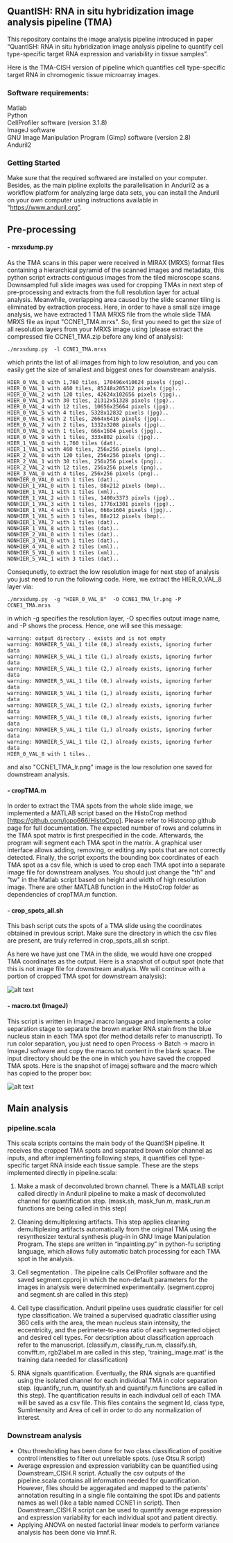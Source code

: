 ## QuantISH: RNA in situ hybridization image analysis pipeline (TMA)
This repository contains the image analysis pipeline introduced in paper “QuantISH: RNA in situ hybridization image analysis pipeline to quantify cell type-specific target RNA expression and variability in tissue samples”.  

Here is the TMA-CISH version of pipeline which quantifies cell type-specific target RNA in chromogenic tissue microarray images. 


### Software requirements: 
Matlab  
Python    
CellProfiler software (version 3.1.8)  
ImageJ software  
GNU Image Manipulation Program (Gimp) software (version 2.8)  
Anduril2     

### Getting Started 
Make sure that the required softwared are installed on your computer. Besides, as the main pipline exploits the parallelisation in Anduril2 as a workflow platform for analyzing large data sets, you can install the Anduril on your own computer using instructions available in “https://www.anduril.org”. 

## Pre-processing
#### - mrxsdump.py
As the TMA scans in this paper were received in MIRAX (MRXS) format files containing a hierarchical pyramid of the scanned images and metadata, this python script extracts contiguous images from the tiled microscope scans. Downsampled full slide images was used for cropping TMAs in next step of pre-processing and extracts from the full resolution layer for actual analysis. Meanwhile, overlapping area caused by the slide scanner tiling is eliminated by extraction process. Here, in order to have a small size image analysis, we have extracted 1 TMA MRXS file from the whole slide TMA MRXS file as input "CCNE1_TMA.mrxs". So, first you need to get the size of all resolution layers from your MRXS image using (please extract the compressed file CCNE1_TMA.zip before any kind of analysis):  
 
 ```
 ./mrxsdump.py  -l CCNE1_TMA.mrxs 
 ```

which prints the list of all images from high to low resolution, and you can easily get the size of smallest and biggest ones for downstream analysis.   
``` 
HIER_0_VAL_0 with 1,760 tiles, 170496x410624 pixels (jpg)..
HIER_0_VAL_1 with 460 tiles, 85248x205312 pixels (jpg)..
HIER_0_VAL_2 with 120 tiles, 42624x102656 pixels (jpg)..
HIER_0_VAL_3 with 30 tiles, 21312x51328 pixels (jpg)..
HIER_0_VAL_4 with 12 tiles, 10656x25664 pixels (jpg)..
HIER_0_VAL_5 with 4 tiles, 5328x12832 pixels (jpg)..
HIER_0_VAL_6 with 2 tiles, 2664x6416 pixels (jpg)..
HIER_0_VAL_7 with 2 tiles, 1332x3208 pixels (jpg)..
HIER_0_VAL_8 with 1 tiles, 666x1604 pixels (jpg)..
HIER_0_VAL_9 with 1 tiles, 333x802 pixels (jpg)..
HIER_1_VAL_0 with 1,760 tiles (dat)..
HIER_1_VAL_1 with 460 tiles, 256x256 pixels (png)..
HIER_2_VAL_0 with 120 tiles, 256x256 pixels (png)..
HIER_2_VAL_1 with 30 tiles, 256x256 pixels (png)..
HIER_2_VAL_2 with 12 tiles, 256x256 pixels (png)..
HIER_3_VAL_0 with 4 tiles, 256x256 pixels (png)..
NONHIER_0_VAL_0 with 1 tiles (dat)..
NONHIER_1_VAL_0 with 1 tiles, 88x212 pixels (bmp)..
NONHIER_1_VAL_1 with 1 tiles (xml)..
NONHIER_1_VAL_2 with 1 tiles, 1400x3373 pixels (jpg)..
NONHIER_1_VAL_3 with 1 tiles, 1776x1301 pixels (jpg)..
NONHIER_1_VAL_4 with 1 tiles, 666x1604 pixels (jpg)..
NONHIER_1_VAL_5 with 1 tiles, 88x212 pixels (bmp)..
NONHIER_1_VAL_7 with 1 tiles (dat)..
NONHIER_1_VAL_8 with 1 tiles (dat)..
NONHIER_2_VAL_0 with 1 tiles (dat)..
NONHIER_3_VAL_0 with 1 tiles (dat)..
NONHIER_4_VAL_0 with 2 tiles (xml)..
NONHIER_5_VAL_0 with 1 tiles (xml)..
NONHIER_5_VAL_1 with 3 tiles (dat)..

```


Consequnetly, to extract the low resolution image for next step of analysis you just need to run the following code. Here, we extract the HIER_0_VAL_8 layer via: 

```
./mrxsdump.py  -g "HIER_0_VAL_8"  -O CCNE1_TMA_lr.png -P  CCNE1_TMA.mrxs
```

in which -g specifies the resolution layer, -O specifies output image name, and -P shows the process. Hence, one will see this message:  

```
warning: output directory . exists and is not empty
warning: NONHIER_5_VAL_1 tile (0,) already exists, ignoring furher data
warning: NONHIER_5_VAL_1 tile (1,) already exists, ignoring furher data
warning: NONHIER_5_VAL_1 tile (2,) already exists, ignoring furher data
warning: NONHIER_5_VAL_1 tile (0,) already exists, ignoring furher data
warning: NONHIER_5_VAL_1 tile (1,) already exists, ignoring furher data
warning: NONHIER_5_VAL_1 tile (2,) already exists, ignoring furher data
warning: NONHIER_5_VAL_1 tile (0,) already exists, ignoring furher data
warning: NONHIER_5_VAL_1 tile (1,) already exists, ignoring furher data
warning: NONHIER_5_VAL_1 tile (2,) already exists, ignoring furher data
HIER_0_VAL_8 with 1 tiles..

```

and also "CCNE1_TMA_lr.png" image is the low resolution one saved for downstream analysis. 


#### - cropTMA.m
In order to extract the TMA spots from the whole slide image, we implemented a MATLAB script based on the HistoCrop method [https://github.com/jopo666/HistoCrop]. Please refer to Histocrop github page for full documentation. The expected number of rows and columns in the TMA spot matrix is first prespecified in the code. Afterwards, the program will segment each TMA spot in the matrix. A graphical user interface allows adding, removing, or editing any spots that are not correctly detected. Finally, the script exports the bounding box coordinates of each TMA spot as a csv file, which is used to crop each TMA spot into a separate image file for downstream analyses. You should just change the "th" and "tw" in the Matlab script based on height and width of high resolution image. There are other MATLAB function in the HistoCrop folder as dependencies of cropTMA.m function. 

#### - crop_spots_all.sh

This bash script cuts the spots of a TMA slide using the coordinates obtained in previous script. Make sure the directory in which the csv files are present, are truly referred in crop_spots_all.sh script. 

As here we have just one TMA in the slide, we would have one cropped TMA coordinates as the output. Here is a snapshot of output spot (note that this is not image file for downstream analysis. We will continue with a portion of cropped TMA spot for downstream analysis):


 ![alt text](https://github.com/sanazjml/QuantISH_pipeline/blob/main/TMA-CISH/CCNE1_TMA_HIER_0_VAL_0.png)    



#### - macro.txt (ImageJ)

This script is written in ImageJ macro language and implements a color separation stage to separate the brown marker RNA stain from the blue nucleus stain in each TMA spot (for method details refer to manuscript). To run color separation, you just need to open Process → Batch → macro in ImageJ software and copy the macro.txt content in the blank space. The input directory should be the one in which you have saved the cropped TMA spots. Here is the snapshot of imagej software and the macro which has copied to the proper box:



 ![alt text](https://github.com/sanazjml/QuantISH_pipeline/blob/main/TMA-CISH/imagej.png)  




## Main analysis

### pipeline.scala


This scala scripts contains the main body of the QuantISH pipeline. It receives the cropped TMA spots and separated brown color channel as inputs, and after implementing following steps, it quantifies cell type-specific target RNA inside each tissue sample. These are the steps implemented directly in pipeline.scala:

1. Make a mask of deconvoluted brown channel. There is a MATLAB script called directly in Anduril pipeline to make a mask of deconvoluted channel for quantification step. (mask.sh, mask_fun.m, mask_run.m functions are being called in this step)

2. Cleaning demultiplexing artifacts. This step applies cleaning demultiplexing artifacts automatically from the original TMA using the resynthesizer textural synthesis plug-in in GNU Image Manipulation Program. The steps are written in “inpainting.py” in python-fu scripting language, which allows fully automatic batch processing for each TMA spot in the analysis. 


3. Cell segmentation . The pipeline calls CellProfiler software and the saved segment.cpproj in which the non-default parameters for the images in analysis were determined experimentally. (segment.cpproj and segment.sh are called in this step)

4. Cell type classification. Anduril pipeline uses quadratic classifier for cell type classification. We trained a supervised quadratic classifier using 360 cells with the area, the mean nucleus stain intensity, the eccentricity, and the perimeter-to-area ratio of each segmented object and desired cell types. For decsription about classification approach refer to the manuscript. (classify.m, classify_run.m, classify.sh, convfft.m, rgb2label.m are called in this step, 'training_image.mat' is the training data needed for classification) 

5. RNA signals quantification. Eventually, the RNA signals are quantified using the isolated channel for each individual TMA in color separation step. (quantify_run.m, quantify.sh and quantify.m functions are called in this step). The quantification results in each indivdual cell of each TMA will be saved as a csv file. This files contains the segment Id, class type, SumIntensity and Area of cell in order to do any normalization of interest.

### Downstream analysis  

- Otsu thresholding has been done for two class classification of positive control intensities to filter out unreliable spots. (use Otsu.R  script)    
- Average expression and expression variability can be quantified using Downstream_CISH.R script. Actually the csv outputs of the pipeline.scala contains all information needed for quantification. However, files should be aggeragated and mapped to the patients' annotation resulting in a single file containing the spot IDs and patients names as well (like a table named CCNE1 in script). Then Downstream_CISH.R script can be used to quantify average expression and expression variability for each individual spot and patient directly.  
- Applying ANOVA on nested factorial linear models to perform variance analysis has been done via lmnf.R. 






